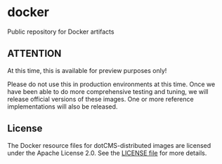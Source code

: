# docker
Public repository for Docker artifacts

## ATTENTION
At this time, this is available for preview purposes only!

Please do not use this in production environments at this time. Once we have been able to do more comprehensive testing and tuning, we will release official versions of these images.  One or more reference implementations will also be released.

## License

The Docker resource files for dotCMS-distributed images are licensed under the Apache License 2.0.  See the [LICENSE file](LICENSE) for more details.
